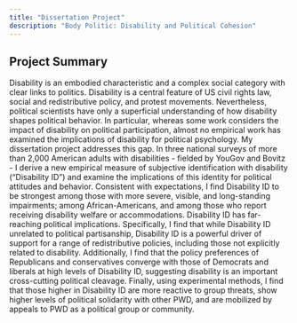 ```yaml
---
title: "Dissertation Project"
description: "Body Politic: Disability and Political Cohesion"
---
```


## Project Summary
Disability is an embodied characteristic and a complex social category with clear links to politics. Disability is a central feature of US civil rights law, social and redistributive policy, and protest movements. Nevertheless, political scientists have only a superficial understanding of how disability shapes political behavior. In particular, whereas some work considers the impact of disability on political participation, almost no empirical work has examined the implications of disability for political psychology. My dissertation project addresses this gap. In three national surveys of more than 2,000 American adults with disabilities - fielded by YouGov and Bovitz - I derive a new empirical measure of subjective identification with disability (“Disability ID”) and examine the implications of this identity for political attitudes and behavior.  Consistent with expectations, I find Disability ID to be strongest among those with more severe, visible, and long-standing impairments; among African-Americans, and among those who report receiving disability welfare or accommodations. Disability ID has far-reaching political implications. Specifically, I find that while Disability ID unrelated to political partisanship, Disability ID is a powerful driver of support for a range of redistributive policies, including those not explicitly related to disability. Additionally, I find that the policy preferences of Republicans and conservatives converge with those of Democrats and liberals at high levels of Disability ID, suggesting disability is an important cross-cutting political cleavage. Finally, using experimental methods, I find that those higher in Disability ID are more reactive to group threats, show higher levels of political solidarity with other PWD, and are mobilized by appeals to PWD as a political group or community.


